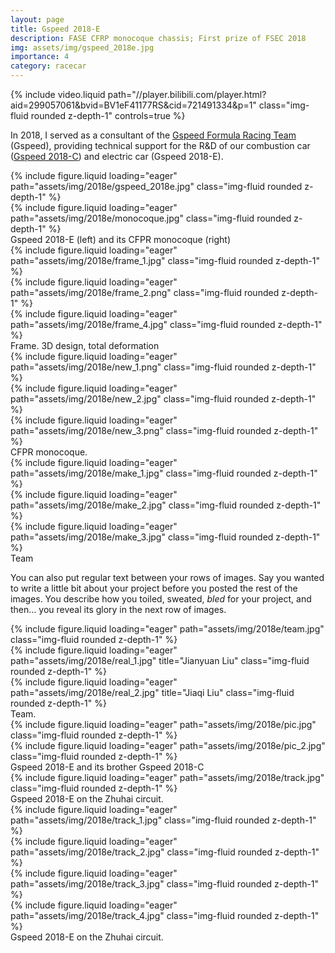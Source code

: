 ```yaml
---
layout: page
title: Gspeed 2018-E
description: FASE CFRP monocoque chassis; First prize of FSEC 2018
img: assets/img/gspeed_2018e.jpg
importance: 4
category: racecar
---
```


<div class="row">
    <div class="col-sm mt-3 mt-md-0">
        {% include video.liquid path="//player.bilibili.com/player.html?aid=299057061&bvid=BV1eF41177RS&cid=721491334&p=1" class="img-fluid rounded z-depth-1" controls=true %}
    </div>
</div>

In 2018, I served as a consultant of the [Gspeed Formula Racing Team](https://baike.baidu.com/item/吉林大学吉速方程式车队/23156065) (Gspeed), providing technical support for the R&D of our combustion car ([Gspeed 2018-C](https://jia-xinyu.github.io/projects/5_project/)) and electric car (Gspeed 2018-E). 

<div class="row">
    <div class="col-sm mt-3 mt-md-0">
        {% include figure.liquid loading="eager" path="assets/img/2018e/gspeed_2018e.jpg" class="img-fluid rounded z-depth-1" %}
    </div>
    <div class="col-sm mt-3 mt-md-0">
        {% include figure.liquid loading="eager" path="assets/img/2018e/monocoque.jpg" class="img-fluid rounded z-depth-1" %}
    </div>
</div>
<div class="caption">
    Gspeed 2018-E (left) and its CFPR monocoque (right)
</div>


<div class="row">
    <div class="col-sm mt-3 mt-md-0">
        {% include figure.liquid loading="eager" path="assets/img/2018e/frame_1.jpg" class="img-fluid rounded z-depth-1" %}
    </div>
    <div class="col-sm mt-3 mt-md-0">
        {% include figure.liquid loading="eager" path="assets/img/2018e/frame_2.png" class="img-fluid rounded z-depth-1" %}
    </div>
    <div class="col-sm mt-3 mt-md-0">
        {% include figure.liquid loading="eager" path="assets/img/2018e/frame_4.jpg" class="img-fluid rounded z-depth-1" %}
    </div>
</div>
<div class="caption">
    Frame. 3D design, total deformation
</div>


<div class="row">
    <div class="col-sm mt-3 mt-md-0">
        {% include figure.liquid loading="eager" path="assets/img/2018e/new_1.png" class="img-fluid rounded z-depth-1" %}
    </div>
    <div class="col-sm mt-3 mt-md-0">
        {% include figure.liquid loading="eager" path="assets/img/2018e/new_2.jpg" class="img-fluid rounded z-depth-1" %}
    </div>
    <div class="col-sm mt-3 mt-md-0">
        {% include figure.liquid loading="eager" path="assets/img/2018e/new_3.png" class="img-fluid rounded z-depth-1" %}
    </div>
</div>
<div class="caption">
    CFPR monocoque.
</div>


<div class="row">
    <div class="col-sm mt-3 mt-md-0">
        {% include figure.liquid loading="eager" path="assets/img/2018e/make_1.jpg" class="img-fluid rounded z-depth-1" %}
    </div>
    <div class="col-sm mt-3 mt-md-0">
        {% include figure.liquid loading="eager" path="assets/img/2018e/make_2.jpg" class="img-fluid rounded z-depth-1" %}
    </div>
    <div class="col-sm mt-3 mt-md-0">
        {% include figure.liquid loading="eager" path="assets/img/2018e/make_3.jpg" class="img-fluid rounded z-depth-1" %}
    </div>
</div>
<div class="caption">
    Team
</div>

You can also put regular text between your rows of images.
Say you wanted to write a little bit about your project before you posted the rest of the images.
You describe how you toiled, sweated, _bled_ for your project, and then... you reveal its glory in the next row of images.


<div class="row">
    <div class="col-sm mt-3 mt-md-0">
        {% include figure.liquid loading="eager" path="assets/img/2018e/team.jpg" class="img-fluid rounded z-depth-1" %}
    </div>
    <div class="col-sm mt-3 mt-md-0">
        {% include figure.liquid loading="eager" path="assets/img/2018e/real_1.jpg" title="Jianyuan Liu" class="img-fluid rounded z-depth-1" %}
    </div>
    <div class="col-sm mt-3 mt-md-0">
        {% include figure.liquid loading="eager" path="assets/img/2018e/real_2.jpg" title="Jiaqi Liu" class="img-fluid rounded z-depth-1" %}
    </div>
</div>
<div class="caption">
    Team.
</div>


<div class="row">
    <div class="col-sm mt-3 mt-md-0">
        {% include figure.liquid loading="eager" path="assets/img/2018e/pic.jpg" class="img-fluid rounded z-depth-1" %}
    </div>
    <div class="col-sm mt-3 mt-md-0">
        {% include figure.liquid loading="eager" path="assets/img/2018e/pic_2.jpg" class="img-fluid rounded z-depth-1" %}
    </div>
</div>
<div class="caption">
    Gspeed 2018-E and its brother Gspeed 2018-C
</div>


<div class="row">
    <div class="col-sm mt-3 mt-md-0">
        {% include figure.liquid loading="eager" path="assets/img/2018e/track.jpg" class="img-fluid rounded z-depth-1" %}
    </div>
</div>
<div class="caption">
    Gspeed 2018-E on the Zhuhai circuit.
</div>

<div class="row">
    <div class="col-sm mt-3 mt-md-0">
        {% include figure.liquid loading="eager" path="assets/img/2018e/track_1.jpg" class="img-fluid rounded z-depth-1" %}
    </div>
    <div class="col-sm mt-3 mt-md-0">
        {% include figure.liquid loading="eager" path="assets/img/2018e/track_2.jpg" class="img-fluid rounded z-depth-1" %}
    </div>
</div>
<div class="row">
    <div class="col-sm mt-3 mt-md-0">
        {% include figure.liquid loading="eager" path="assets/img/2018e/track_3.jpg" class="img-fluid rounded z-depth-1" %}
    </div>
    <div class="col-sm mt-3 mt-md-0">
        {% include figure.liquid loading="eager" path="assets/img/2018e/track_4.jpg" class="img-fluid rounded z-depth-1" %}
    </div>
</div>
<div class="caption">
    Gspeed 2018-E on the Zhuhai circuit.
</div>
